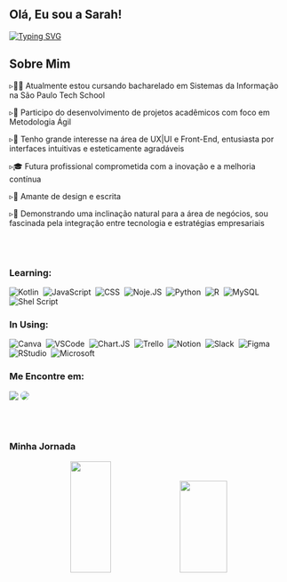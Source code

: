 <h2>Olá, Eu sou a Sarah!</h2>

[![Typing SVG](https://readme-typing-svg.herokuapp.com/?color=FFE4B5&size=35&center=true&vCenter=true&width=1000&lines=Be+Welcome!+:%29)](https://git.io/typing-svg)

<h2>Sobre Mim</h2>
<p> ▹👩‍💻 Atualmente estou cursando bacharelado em Sistemas da Informação na São Paulo Tech School</p>
<p> ▹🤝 Participo do desenvolvimento de projetos acadêmicos com foco em Metodologia Ágil</p>
<p> ▹🤳 Tenho grande interesse na área de UX|UI e Front-End, entusiasta por interfaces intuitivas e esteticamente agradáveis</p>
<p> ▹🎓 Futura profissional comprometida com a inovação e a melhoria contínua</p>
<p> ▹🎨 Amante de design e escrita</p>
<p> ▹💼 Demonstrando uma inclinação natural para a área de negócios, sou fascinada pela integração entre tecnologia e estratégias empresariais</p>

<br></br>
### Learning:
![Kotlin](https://img.shields.io/badge/kotlin-0D1117?style=for-the-badge&logo=kotlin&logoColor=purple&labelColor=0D1117)&nbsp;
![JavaScript](https://img.shields.io/badge/-JavaScript-0D1117?style=for-the-badge&logo=javascript&labelColor=0D1117)&nbsp;
![CSS](https://img.shields.io/badge/-CSS-0D1117?style=for-the-badge&logo=CSS3&logoColor=1572B6&labelColor=0D1117)&nbsp;
![Noje.JS](https://img.shields.io/badge/node.js-0D1117?style=for-the-badge&logo=node.js&logoColor=green)&nbsp;
![Python](https://img.shields.io/badge/python-0D1117?style=for-the-badge&logo=python&logoColor=ffdd54)&nbsp;
![R](https://img.shields.io/badge/r-0D1117?style=for-the-badge&logo=r&logoColor=blue)&nbsp;
![MySQL](https://img.shields.io/badge/MySQL-0D1117?style=for-the-badge&logo=mysql&logoColor=blue)&nbsp;
![Shel Script](https://img.shields.io/badge/Shell_Script-0D1117?style=for-the-badge&logo=gnu-bash&logoColor=white)&nbsp;

### In Using:

![Canva](https://img.shields.io/badge/Canva-0D1117?style=for-the-badge&logo=Canva&logoColor=ciano)&nbsp;
![VSCode](https://img.shields.io/badge/Visual-0D1117?style=for-the-badge&logo=visual-studio&logoColor=blue)&nbsp;
![Chart.JS](https://img.shields.io/badge/chart.js-0D1117?style=for-the-badge&logo=chart.js&logoColor=pink)&nbsp;
![Trello](https://img.shields.io/badge/Trello-0D1117?style=for-the-badge&logo=Trello&logoColor=blue)&nbsp;
![Notion](https://img.shields.io/badge/Notion-0D1117?style=for-the-badge&logo=notion&logoColor=white)&nbsp;
![Slack](https://img.shields.io/badge/Slack-0D1117?style=for-the-badge&logo=slack&logoColor=purple)&nbsp;
![Figma](https://img.shields.io/badge/Figma-0D1117?style=for-the-badge&logo=figma&logoColor=pink)&nbsp;
![RStudio](https://img.shields.io/badge/RStudio-0D1117?style=for-the-badge&logo=RStudio&logoColor=white)&nbsp;
![Microsoft](https://img.shields.io/badge/Microsoft_Office-0D1117?style=for-the-badge&logo=microsoft-office&logoColor=white)&nbsp;

### Me Encontre em:
<a href = "mailto:cmp.1a.sarah.oliveira@sptech.school"> <img src="https://img.shields.io/badge/-Gmail-%23333?style=for-the-badge&logo=gmail&logoColor=white" target="_blank"></a>
<a href="https://www.linkedin.com/in/sarah-oliveira-1b557a268/" target="_blank"><img src="https://img.shields.io/badge/-LinkedIn-%230077B5?style=for-the-badge&logo=linkedin&logoColor=white" style="border-radius: 30px" target="_blank"></a> 

<br></br>
### Minha Jornada
<div align="center">  
  <img width="38%" height="200px" src="https://github-readme-stats.vercel.app/api?username=sarinhaw&show_icons=true&hide=contribs,prs&cache_seconds=86400&theme=moltack" /> 
  <img width="41%" height="165px" src="https://github-readme-stats.vercel.app/api/top-langs/?username=sarinhaw&layout=compact&hide_border=true&theme=moltack" />
</div>


